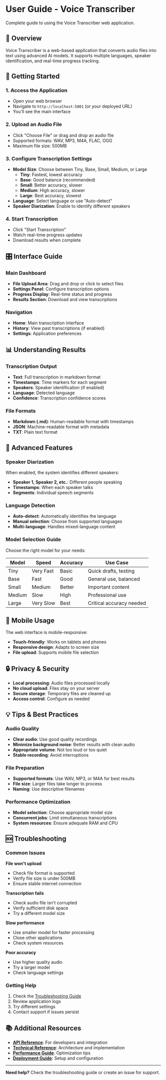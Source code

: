 # User Guide - Voice Transcriber

Complete guide to using the Voice Transcriber web application.

## 🎯 Overview

Voice Transcriber is a web-based application that converts audio files into text using advanced AI models. It supports multiple languages, speaker identification, and real-time progress tracking.

## 🚀 Getting Started

### 1. Access the Application
- Open your web browser
- Navigate to `http://localhost:5001` (or your deployed URL)
- You'll see the main interface

### 2. Upload an Audio File
- Click "Choose File" or drag and drop an audio file
- Supported formats: WAV, MP3, M4A, FLAC, OGG
- Maximum file size: 500MB

### 3. Configure Transcription Settings
- **Model Size**: Choose between Tiny, Base, Small, Medium, or Large
  - **Tiny**: Fastest, lowest accuracy
  - **Base**: Good balance (recommended)
  - **Small**: Better accuracy, slower
  - **Medium**: High accuracy, slower
  - **Large**: Best accuracy, slowest
- **Language**: Select language or use "Auto-detect"
- **Speaker Diarization**: Enable to identify different speakers

### 4. Start Transcription
- Click "Start Transcription"
- Watch real-time progress updates
- Download results when complete

## 🎛️ Interface Guide

### Main Dashboard
- **File Upload Area**: Drag and drop or click to select files
- **Settings Panel**: Configure transcription options
- **Progress Display**: Real-time status and progress
- **Results Section**: Download and view transcriptions

### Navigation
- **Home**: Main transcription interface
- **History**: View past transcriptions (if enabled)
- **Settings**: Application preferences

## 📊 Understanding Results

### Transcription Output
- **Text**: Full transcription in markdown format
- **Timestamps**: Time markers for each segment
- **Speakers**: Speaker identification (if enabled)
- **Language**: Detected language
- **Confidence**: Transcription confidence scores

### File Formats
- **Markdown (.md)**: Human-readable format with timestamps
- **JSON**: Machine-readable format with metadata
- **TXT**: Plain text format

## 🔧 Advanced Features

### Speaker Diarization
When enabled, the system identifies different speakers:
- **Speaker 1, Speaker 2, etc.**: Different people speaking
- **Timestamps**: When each speaker talks
- **Segments**: Individual speech segments

### Language Detection
- **Auto-detect**: Automatically identifies the language
- **Manual selection**: Choose from supported languages
- **Multi-language**: Handles mixed-language content

### Model Selection Guide
Choose the right model for your needs:

| Model | Speed | Accuracy | Use Case |
|-------|-------|----------|----------|
| Tiny | Very Fast | Basic | Quick drafts, testing |
| Base | Fast | Good | General use, balanced |
| Small | Medium | Better | Important content |
| Medium | Slow | High | Professional use |
| Large | Very Slow | Best | Critical accuracy needed |

## 📱 Mobile Usage

The web interface is mobile-responsive:
- **Touch-friendly**: Works on tablets and phones
- **Responsive design**: Adapts to screen size
- **File upload**: Supports mobile file selection

## 🔒 Privacy & Security

- **Local processing**: Audio files processed locally
- **No cloud upload**: Files stay on your server
- **Secure storage**: Temporary files are cleaned up
- **Access control**: Configure as needed

## 💡 Tips & Best Practices

### Audio Quality
- **Clear audio**: Use good quality recordings
- **Minimize background noise**: Better results with clean audio
- **Appropriate volume**: Not too loud or too quiet
- **Stable recording**: Avoid interruptions

### File Preparation
- **Supported formats**: Use WAV, MP3, or M4A for best results
- **File size**: Larger files take longer to process
- **Naming**: Use descriptive filenames

### Performance Optimization
- **Model selection**: Choose appropriate model size
- **Concurrent jobs**: Limit simultaneous transcriptions
- **System resources**: Ensure adequate RAM and CPU

## 🆘 Troubleshooting

### Common Issues

**File won't upload**
- Check file format is supported
- Verify file size is under 500MB
- Ensure stable internet connection

**Transcription fails**
- Check audio file isn't corrupted
- Verify sufficient disk space
- Try a different model size

**Slow performance**
- Use smaller model for faster processing
- Close other applications
- Check system resources

**Poor accuracy**
- Use higher quality audio
- Try a larger model
- Check language settings

### Getting Help
1. Check the [Troubleshooting Guide](TROUBLESHOOTING.md)
2. Review application logs
3. Try different settings
4. Contact support if issues persist

## 📚 Additional Resources

- **[API Reference](API_REFERENCE.md)**: For developers and integration
- **[Technical Reference](TECHNICAL_REFERENCE.md)**: Architecture and implementation
- **[Performance Guide](PERFORMANCE_GUIDE.md)**: Optimization tips
- **[Deployment Guide](DEPLOYMENT.md)**: Setup and configuration

---

**Need help?** Check the troubleshooting guide or create an issue for support.